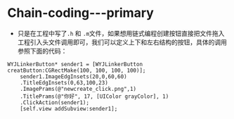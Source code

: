 # Chain-coding---primary
* 只是在工程中写了`.h` 和 `.m`文件，如果想用链式编程创建按钮直接把文件拖入工程引入头文件调用即可，我们可以定义上下和左右结构的按钮，具体的调用参照下面的代码：

```
WYJLinkerButton* sender1 = [WYJLinkerButton creatButton:CGRectMake(100, 100, 100, 100)];
    sender1.ImageEdgInsets(20,0,60,60)
    .TitleEdgInsets(0,63,100,23)
    .ImagePrams(@"newcreate_click.png",1)
    .TitlePrams(@"你好", 17, [UIColor grayColor], 1)
    .ClickAction(sender1);
    [self.view addSubview:sender1];
```
